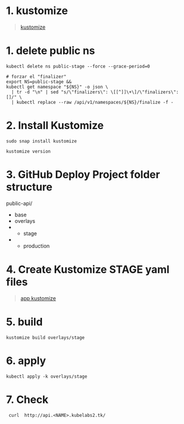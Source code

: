 # 1. kustomize <!-- omit in toc -->
> [kustomize](https://kustomize.io/)
# 1. delete public ns
```vim
kubectl delete ns public-stage --force --grace-period=0

# forzar el "finalizer"
export NS=public-stage &&
kubectl get namespace "${NS}" -o json \
  | tr -d "\n" | sed "s/\"finalizers\": \[[^]]\+\]/\"finalizers\": []/" \
  | kubectl replace --raw /api/v1/namespaces/${NS}/finalize -f -
```

# 2. Install Kustomize
```vim
sudo snap install kustomize

kustomize version
```
# 3. GitHub Deploy Project folder structure
public-api/
- base
- overlays
- - stage
- - production

# 4. Create Kustomize STAGE yaml files
> [app kustomize](./assets/kustomize/)



# 5. build
```vim
kustomize build overlays/stage
```
# 6. apply
```vim
kubectl apply -k overlays/stage
```

# 7. Check
```vim
 curl  http://api.<NAME>.kubelabs2.tk/
```


